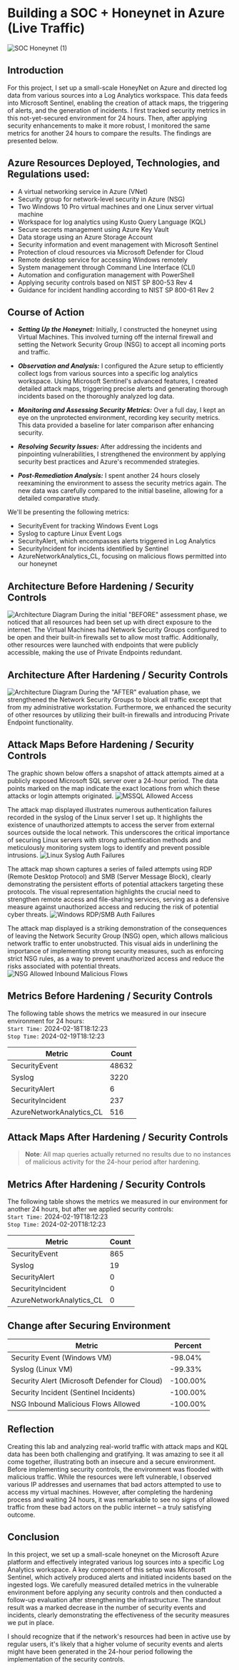 <!--# Azure-SOC-Honeynet-Project-->
# Building a SOC + Honeynet in Azure (Live Traffic)
![SOC Honeynet (1)](https://github.com/0xbythesecond/Azure-SOC-Honeynet-Project/assets/23303634/43177fa9-4746-4f8d-8774-f9aca74b891d)

## Introduction
For this project, I set up a small-scale HoneyNet on Azure and directed log data from various sources into a Log Analytics workspace. This data feeds into Microsoft Sentinel, enabling the creation of attack maps, the triggering of alerts, and the generation of incidents. I first tracked security metrics in this not-yet-secured environment for 24 hours. Then, after applying security enhancements to make it more robust, I monitored the same metrics for another 24 hours to compare the results. The findings are presented below.


## Azure Resources Deployed, Technologies, and Regulations used:

- A virtual networking service in Azure (VNet)
- Security group for network-level security in Azure (NSG)
- Two Windows 10 Pro virtual machines and one Linux server virtual machine
- Workspace for log analytics using Kusto Query Language (KQL)
- Secure secrets management using Azure Key Vault
- Data storage using an Azure Storage Account
- Security information and event management with Microsoft Sentinel
- Protection of cloud resources via Microsoft Defender for Cloud
- Remote desktop service for accessing Windows remotely
- System management through Command Line Interface (CLI)
- Automation and configuration management with PowerShell
- Applying security controls based on NIST SP 800-53 Rev 4
- Guidance for incident handling according to NIST SP 800-61 Rev 2
 
## Course of Action
- ***Setting Up the Honeynet:*** Initially, I constructed the honeynet using Virtual Machines. This involved turning off the internal firewall and setting the Network Security Group (NSG) to accept all incoming ports and traffic.

- ***Observation and Analysis:*** I configured the Azure setup to efficiently collect logs from various sources into a specific log analytics workspace. Using Microsoft Sentinel's advanced features, I created detailed attack maps, triggering precise alerts and generating thorough incidents based on the thoroughly analyzed log data.

- ***Monitoring and Assessing Security Metrics:*** Over a full day, I kept an eye on the unprotected environment, recording key security metrics. This data provided a baseline for later comparison after enhancing security.

- ***Resolving Security Issues:*** After addressing the incidents and pinpointing vulnerabilities, I strengthened the environment by applying security best practices and Azure's recommended strategies.

- ***Post-Remediation Analysis:*** I spent another 24 hours closely reexamining the environment to assess the security metrics again. The new data was carefully compared to the initial baseline, allowing for a detailed comparative study.

We'll be presenting the following metrics:

- SecurityEvent for tracking Windows Event Logs
- Syslog to capture Linux Event Logs
- SecurityAlert, which encompasses alerts triggered in Log Analytics
- SecurityIncident for incidents identified by Sentinel
- AzureNetworkAnalytics_CL, focusing on malicious flows permitted into our honeynet


## Architecture Before Hardening / Security Controls
![Architecture Diagram](https://i.imgur.com/gBvHJo4.gif)
During the initial "BEFORE" assessment phase, we noticed that all resources had been set up with direct exposure to the internet. The Virtual Machines had Network Security Groups configured to be open and their built-in firewalls set to allow most traffic. Additionally, other resources were launched with endpoints that were publicly accessible, making the use of Private Endpoints redundant.

## Architecture After Hardening / Security Controls
![Architecture Diagram](https://i.imgur.com/oQtbais.gif)
During the "AFTER" evaluation phase, we strengthened the Network Security Groups to block all traffic except that from my administrative workstation. Furthermore, we enhanced the security of other resources by utilizing their built-in firewalls and introducing Private Endpoint functionality.

## Attack Maps Before Hardening / Security Controls
The graphic shown below offers a snapshot of attack attempts aimed at a publicly exposed Microsoft SQL server over a 24-hour period. The data points marked on the map indicate the exact locations from which these attacks or login attempts originated.
![MSSQL Allowed Access](https://i.imgur.com/UHVHIGM.png) <br />

The attack map displayed illustrates numerous authentication failures recorded in the syslog of the Linux server I set up. It highlights the existence of unauthorized attempts to access the server from external sources outside the local network. This underscores the critical importance of securing Linux servers with strong authentication methods and meticulously monitoring system logs to identify and prevent possible intrusions.
![Linux Syslog Auth Failures](https://i.imgur.com/8QbjEwL.png) <br />

The attack map shown captures a series of failed attempts using RDP (Remote Desktop Protocol) and SMB (Server Message Block), clearly demonstrating the persistent efforts of potential attackers targeting these protocols. The visual representation highlights the crucial need to strengthen remote access and file-sharing services, serving as a defensive measure against unauthorized access and reducing the risk of potential cyber threats.
![Windows RDP/SMB Auth Failures](https://i.imgur.com/ALHFE3u.png) <br />

The attack map displayed is a striking demonstration of the consequences of leaving the Network Security Group (NSG) open, which allows malicious network traffic to enter unobstructed. This visual aids in underlining the importance of implementing strong security measures, such as enforcing strict NSG rules, as a way to prevent unauthorized access and reduce the risks associated with potential threats.
![NSG Allowed Inbound Malicious Flows](https://i.imgur.com/W2iCXmv.png)


## Metrics Before Hardening / Security Controls

The following table shows the metrics we measured in our insecure environment for 24 hours:
<br />
`Start Time:` 2024-02-18T18:12:23 <br/>
`Stop Time:` 2024-02-19T18:12:23

| Metric                   | Count
| ------------------------ | -----
| SecurityEvent            | 48632
| Syslog                   | 3220
| SecurityAlert            | 6
| SecurityIncident         | 237
| AzureNetworkAnalytics_CL | 516

## Attack Maps After Hardening / Security Controls

  >**Note**: All map queries actually returned no results due to no instances of malicious activity for the 24-hour period after hardening.

## Metrics After Hardening / Security Controls

The following table shows the metrics we measured in our environment for another 24 hours, but after we applied security controls:
<br />
`Start Time:` 2024-02-19T18:12:23 <br/>
`Stop Time:` 2024-02-20T18:12:23

| Metric                   | Count
| ------------------------ | -----
| SecurityEvent            | 865
| Syslog                   | 19
| SecurityAlert            | 0
| SecurityIncident         | 0
| AzureNetworkAnalytics_CL | 0

## Change after Securing Environment
| Metric                                          | Percent
| ----------------------------------------------- | -----
| Security Event (Windows VM)                     |  -98.04%
| Syslog (Linux VM)                               |  -99.33%
| Security Alert (Microsoft Defender for Cloud)   |  -100.00%
| Security Incident (Sentinel Incidents)          |  -100.00%
| NSG Inbound Malicious Flows Allowed             |  -100.00%


## Reflection
Creating this lab and analyzing real-world traffic with attack maps and KQL data has been both challenging and gratifying. It was amazing to see it all come together, illustrating both an insecure and a secure environment. Before implementing security controls, the environment was flooded with malicious traffic. While the resources were left vulnerable, I observed various IP addresses and usernames that bad actors attempted to use to access my virtual machines. However, after completing the hardening process and waiting 24 hours, it was remarkable to see no signs of allowed traffic from these bad actors on the public internet – a truly satisfying outcome.

## Conclusion

In this project, we set up a small-scale honeynet on the Microsoft Azure platform and effectively integrated various log sources into a specific Log Analytics workspace. A key component of this setup was Microsoft Sentinel, which actively produced alerts and initiated incidents based on the ingested logs. We carefully measured detailed metrics in the vulnerable environment before applying any security controls and then conducted a follow-up evaluation after strengthening the infrastructure. The standout result was a marked decrease in the number of security events and incidents, clearly demonstrating the effectiveness of the security measures we put in place.

I should recognize that if the network's resources had been in active use by regular users, it's likely that a higher volume of security events and alerts might have been generated in the 24-hour period following the implementation of the security controls.
